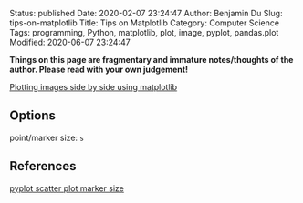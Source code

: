 Status: published
Date: 2020-02-07 23:24:47
Author: Benjamin Du
Slug: tips-on-matplotlib
Title: Tips on Matplotlib
Category: Computer Science
Tags: programming, Python, matplotlib, plot, image, pyplot, pandas.plot
Modified: 2020-06-07 23:24:47

**Things on this page are fragmentary and immature notes/thoughts of the author. Please read with your own judgement!**

[Plotting images side by side using matplotlib](https://stackoverflow.com/questions/41793931/plotting-images-side-by-side-using-matplotlib)

## Options

point/marker size: `s`

## References

[pyplot scatter plot marker size](https://stackoverflow.com/questions/14827650/pyplot-scatter-plot-marker-size)